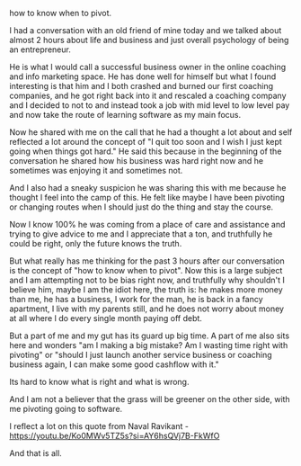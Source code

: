 how to know when to pivot.

I had a conversation with an old friend of mine today and we talked about almost 2 hours about life and business and just overall psychology of being an entrepreneur. 

He is what I would call a successful business owner in the online coaching and info marketing space. He has done well for himself but what I found interesting is that him and I both crashed and burned our first coaching companies, and he got right back into it and rescaled a coaching company and I decided to not to and instead took a job with mid level to low level pay and now take the route of learning software as my main focus.

Now he shared with me on the call that he had a thought a lot about and self reflected a lot around the concept of "I quit too soon and I wish I just kept going when things got hard." He said this because in the beginning of the conversation he shared how his business was hard right now and he sometimes was enjoying it and sometimes not. 

And I also had a sneaky suspicion he was sharing this with me because he thought I feel into the camp of this. He felt like maybe I have been pivoting or changing routes when I should just do the thing and stay the course.

Now I know 100% he was coming from a place of care and assistance and trying to give advice to me and I appreciate that a ton, and truthfully he could be right, only the future knows the truth.

But what really has me thinking for the past 3 hours after our conversation is the concept of "how to know when to pivot". Now this is a large subject and I am attempting not to be bias right now, and truthfully why shouldn't I believe him, maybe I am the idiot here, the truth is: he makes more money than me, he has a business, I work for the man, he is back in a fancy apartment, I live with my parents still, and he does not worry about money at all where I do every single month paying off debt.

But a part of me and my gut has its guard up big time. A part of me also sits here and wonders "am I making a big mistake? Am I wasting time right with pivoting" or "should I just launch another service business or coaching business again, I can make some good cashflow with it."

Its hard to know what is right and what is wrong.

And I am not a believer that the grass will be greener on the other side, with me pivoting going to software. 

I reflect a lot on this quote from Naval Ravikant - https://youtu.be/Ko0MWv5TZ5s?si=AY6hsQVj7B-FkWfO

And that is all. 

